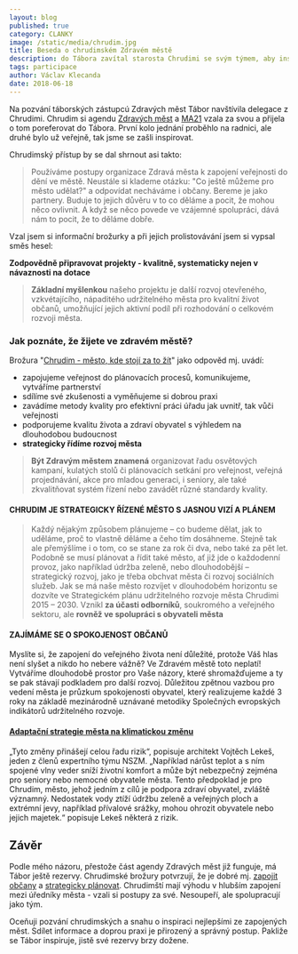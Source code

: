 ```yaml
---
layout: blog
published: true
category: CLANKY
image: /static/media/chrudim.jpg
title: Beseda o chrudimském Zdravém městě
description: do Tábora zavítal starosta Chrudimi se svým týmem, aby inspiroval, jak pojali Zdravé město tam
tags: participace
author: Václav Klecanda
date: 2018-06-18
---
```



Na pozvání táborských zástupcú Zdravých měst Tábor navštívila delegace z Chrudimi.
Chrudim si agendu [Zdravých měst](https://www.zdravamesta.cz) a [MA21](https://ma21.cenia.cz/)
vzala za svou a přijela o tom poreferovat do Tábora.
První kolo jednání proběhlo na radnici, ale druhé bylo už veřejně, tak jsme se zašli inspirovat.

Chrudimský přístup by se dal shrnout asi takto:
> Používáme postupy organizace Zdravá města k zapojení veřejnosti do dění ve městě.
Neustále si klademe otázku: "Co ještě můžeme pro město udělat?" a odpovídat necháváme i občany.
Bereme je jako partnery.
Buduje to jejich důvěru v to co děláme a pocit, že mohou něco ovlivnit.
A když se něco povede ve vzájemné spolupráci, dává nám to pocit, že to děláme dobře.

Vzal jsem si informační brožurky a při jejich prolistovávání jsem si vypsal směs hesel:

__Zodpovědně připravovat projekty - kvalitně, systematicky nejen v návaznosti na dotace__

> __Základní myšlenkou__ našeho projektu je další rozvoj otevřeného, vzkvétajícího, nápaditého udržitelného města pro kvalitní život občanů, umožňující jejich aktivní podíl při rozhodování o celkovém rozvoji města.

### Jak poznáte, že žijete ve zdravém městě?

Brožura "[Chrudim - město, kde stojí za to žít](http://www.chrudim.eu/StaticFiles/cs/download/zdrave-mesto/mesto-chrudim-_-propagacni-brozura-zm-2016.pdf)" jako odpověd mj. uvádí:
- zapojujeme veřejnost do plánovacích procesů, komunikujeme, vytváříme partnerství
- sdílíme své zkušenosti a vyměňujeme si dobrou praxi
- zavádíme metody kvality pro efektivní práci úřadu jak uvnitř, tak vůči veřejnosti
- podporujeme kvalitu života a zdraví obyvatel s výhledem na dlouhodobou budoucnost
- __strategicky řídíme rozvoj města__

> __Být Zdravým městem znamená__ organizovat řadu osvětových kampaní, kulatých stolů či plánovacích setkání pro veřejnost, veřejná projednávání, akce pro mladou
generaci, i seniory, ale také zkvalitňovat systém řízení nebo zavádět různé standardy kvality.

#### CHRUDIM JE STRATEGICKY ŘÍZENÉ MĚSTO S JASNOU VIZÍ A PLÁNEM

> Každý nějakým způsobem plánujeme – co budeme dělat, jak to uděláme, proč to
vlastně děláme a čeho tím dosáhneme. Stejně tak ale přemýšlíme i o tom, co se stane
za rok či dva, nebo také za pět let. Podobně se musí plánovat a řídit také město,
ať již jde o každodenní provoz, jako například údržba zeleně, nebo dlouhodobější
– strategický rozvoj, jako je třeba obchvat města či rozvoj sociálních služeb.
Jak se má naše město rozvíjet v dlouhodobém horizontu se dozvíte ve Strategickém
plánu udržitelného rozvoje města Chrudimi 2015 – 2030. Vznikl __za účasti odborníků__,
soukromého a veřejného sektoru, ale __rovněž ve spolupráci s obyvateli města__

#### ZAJÍMÁME SE O SPOKOJENOST OBČANŮ

Myslíte si, že zapojení do veřejného života není důležité,
protože Váš hlas není slyšet a nikdo ho nebere vážně?
Ve Zdravém městě toto neplatí! Vytváříme dlouhodobě prostor pro Vaše názory,
které shromažďujeme a ty se pak stávají podkladem pro další rozvoj.
Důležitou zpětnou vazbou pro vedení města je průzkum spokojenosti obyvatel,
který realizujeme každé 3 roky na základě mezinárodně uznávané metodiky
Společných evropských indikátorů udržitelného rozvoje.

#### [Adaptační strategie města na klimatickou změnu](http://www.enviweb.cz/106911)

„Tyto změny přinášejí celou řadu rizik“, popisuje architekt Vojtěch Lekeš, jeden z členů expertního týmu NSZM. „Například nárůst teplot a s ním spojené vlny veder sníží životní komfort a může být nebezpečný zejména pro seniory nebo nemocné obyvatele města. Tento předpoklad je pro Chrudim, město, jehož jedním z cílů je podpora zdraví obyvatel, zvláště významný. Nedostatek vody ztíží údržbu zeleně a veřejných ploch a extrémní jevy, například přívalové srážky, mohou ohrozit obyvatele nebo jejich majetek.“ popisuje Lekeš některá z rizik.

## Závěr

Podle mého názoru, přestože část agendy Zdravých měst již funguje, má Tábor ještě rezervy.
Chrudimské brožury potvrzují, že je dobré mj. [zapojit občany](/clanky/2016/12/14/participace-obcanu/) a [strategicky plánovat](/clanky/2018/05/06/koncepcni-pristup/).
Chrudimští mají výhodu v hlubším zapojení mezi úředníky města - vzali si postupy za své.
Nesoupeří, ale spolupracují jako tým.

Oceňuji pozvání chrudimských a snahu o inspiraci nejlepšími ze zapojených měst.
Sdílet informace a doprou praxi je přirozený a správný postup.
Pakliže se Tábor inspiruje, jistě své rezervy brzy dožene.
